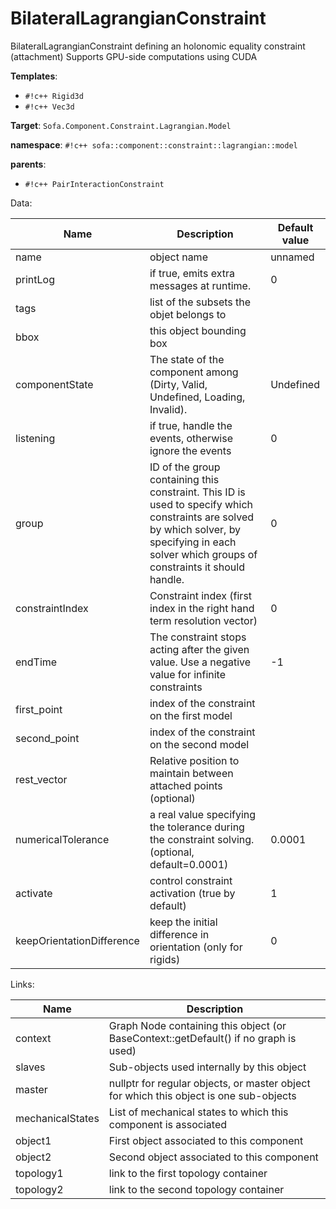 # BilateralLagrangianConstraint

BilateralLagrangianConstraint defining an holonomic equality constraint (attachment)
Supports GPU-side computations using CUDA


__Templates__:

- `#!c++ Rigid3d`
- `#!c++ Vec3d`

__Target__: `Sofa.Component.Constraint.Lagrangian.Model`

__namespace__: `#!c++ sofa::component::constraint::lagrangian::model`

__parents__: 

- `#!c++ PairInteractionConstraint`

Data: 

<table>
<thead>
    <tr>
        <th>Name</th>
        <th>Description</th>
        <th>Default value</th>
    </tr>
</thead>
<tbody>
	<tr>
		<td>name</td>
		<td>
object name
</td>
		<td>unnamed</td>
	</tr>
	<tr>
		<td>printLog</td>
		<td>
if true, emits extra messages at runtime.
</td>
		<td>0</td>
	</tr>
	<tr>
		<td>tags</td>
		<td>
list of the subsets the objet belongs to
</td>
		<td></td>
	</tr>
	<tr>
		<td>bbox</td>
		<td>
this object bounding box
</td>
		<td></td>
	</tr>
	<tr>
		<td>componentState</td>
		<td>
The state of the component among (Dirty, Valid, Undefined, Loading, Invalid).
</td>
		<td>Undefined</td>
	</tr>
	<tr>
		<td>listening</td>
		<td>
if true, handle the events, otherwise ignore the events
</td>
		<td>0</td>
	</tr>
	<tr>
		<td>group</td>
		<td>
ID of the group containing this constraint. This ID is used to specify which constraints are solved by which solver, by specifying in each solver which groups of constraints it should handle.
</td>
		<td>0</td>
	</tr>
	<tr>
		<td>constraintIndex</td>
		<td>
Constraint index (first index in the right hand term resolution vector)
</td>
		<td>0</td>
	</tr>
	<tr>
		<td>endTime</td>
		<td>
The constraint stops acting after the given value.
Use a negative value for infinite constraints
</td>
		<td>-1</td>
	</tr>
	<tr>
		<td>first_point</td>
		<td>
index of the constraint on the first model
</td>
		<td></td>
	</tr>
	<tr>
		<td>second_point</td>
		<td>
index of the constraint on the second model
</td>
		<td></td>
	</tr>
	<tr>
		<td>rest_vector</td>
		<td>
Relative position to maintain between attached points (optional)
</td>
		<td></td>
	</tr>
	<tr>
		<td>numericalTolerance</td>
		<td>
a real value specifying the tolerance during the constraint solving. (optional, default=0.0001)
</td>
		<td>0.0001</td>
	</tr>
	<tr>
		<td>activate</td>
		<td>
control constraint activation (true by default)
</td>
		<td>1</td>
	</tr>
	<tr>
		<td>keepOrientationDifference</td>
		<td>
keep the initial difference in orientation (only for rigids)
</td>
		<td>0</td>
	</tr>

</tbody>
</table>

Links: 

| Name | Description |
| ---- | ----------- |
|context|Graph Node containing this object (or BaseContext::getDefault() if no graph is used)|
|slaves|Sub-objects used internally by this object|
|master|nullptr for regular objects, or master object for which this object is one sub-objects|
|mechanicalStates|List of mechanical states to which this component is associated|
|object1|First object associated to this component|
|object2|Second object associated to this component|
|topology1|link to the first topology container|
|topology2|link to the second topology container|



